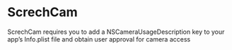 # ScrechCam

ScrechCam requires you to add a NSCameraUsageDescription key to your app’s Info.plist file and obtain user approval for camera access
